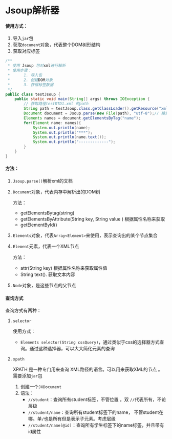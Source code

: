 # Jsoup解析器

#### 使用方式：

1. 导入``jar``包
2. 获取``document``对象，代表整个DOM树形结构
3. 获取对应标签

```java
/**
 * 使用 Jsoup 包对xml进行解析
 * 使用步骤：
 *      1. 导入包
 *      2. 创建DOM对象
 *      3. 获得标签数据
 */
public class testJsoup {
    public static void main(String[] args) throws IOException {
        // 获取路径testDTD1.xml 的path
        String path = testJsoup.class.getClassLoader().getResource("xml/testDTD1.xml").getPath();
        Document document = Jsoup.parse(new File(path), "utf-8");// 接受一个参数，文件路径和文件路径名
        Elements names = document.getElementsByTag("name");
        for(Element name: names){
            System.out.println(name);
            System.out.println("***");
            System.out.println(name.text());
            System.out.println("-------------");
        }
    }
}

```



#### 方法：

1. ``Jsoup.parse()``解析xml的文档

2. ``Document``对象，代表内存中解析出的DOM树 

    方法： 

    - getElementsBytag(string)
    - getElementsByAttribute(String key, String value ) 根据属性名称来获取
    - getElementById()

    

3. ``Elements``对象，代表``Array<Element>``来使用，表示查询出的某个节点集合

4. ``Element``元素，代表一个XML节点

     方法：

    - attr(String key) 根据属性名称来获取属性值
    - String text(). 获取文本内容

5. ``Node``对象，是这些节点的父节点



#### 查询方式

查询方式有两种：

1. ``selector``

    使用方式：

    - ``Elements selector(String cssQuery)``，通过类似于css的选择器方式查询。通过这种选择器，可以大大简化元素的查询

2. ``xpath``

    XPATH 是一种专门用来查询 XML路径的语言。可以用来获取XML的节点 。需要添加``jar``包

    1. 创建一个``JXDocument``
    2. 语法：
        - ``//student``：查询所有student标签，不管位置 。双 ``//``代表所有，不论层级
        - ``//student/name``：查询所有student标签下的name， 不管student在哪。单``/``也是所有但是表示子元素。考虑层级
        - ``//student/name[@id]``：查询所有学生标签下的name标签，并且带有id属性